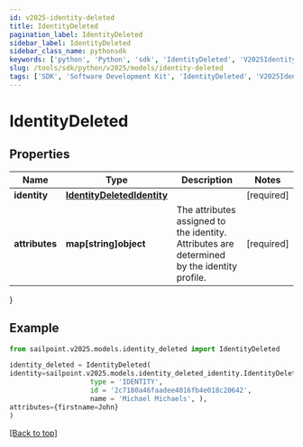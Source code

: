 ```yaml
---
id: v2025-identity-deleted
title: IdentityDeleted
pagination_label: IdentityDeleted
sidebar_label: IdentityDeleted
sidebar_class_name: pythonsdk
keywords: ['python', 'Python', 'sdk', 'IdentityDeleted', 'V2025IdentityDeleted'] 
slug: /tools/sdk/python/v2025/models/identity-deleted
tags: ['SDK', 'Software Development Kit', 'IdentityDeleted', 'V2025IdentityDeleted']
---
```


# IdentityDeleted


## Properties

Name | Type | Description | Notes
------------ | ------------- | ------------- | -------------
**identity** | [**IdentityDeletedIdentity**](identity-deleted-identity) |  | [required]
**attributes** | **map[string]object** | The attributes assigned to the identity. Attributes are determined by the identity profile. | [required]
}

## Example

```python
from sailpoint.v2025.models.identity_deleted import IdentityDeleted

identity_deleted = IdentityDeleted(
identity=sailpoint.v2025.models.identity_deleted_identity.IdentityDeleted_identity(
                    type = 'IDENTITY', 
                    id = '2c7180a46faadee4016fb4e018c20642', 
                    name = 'Michael Michaels', ),
attributes={firstname=John}
)

```
[[Back to top]](#) 

